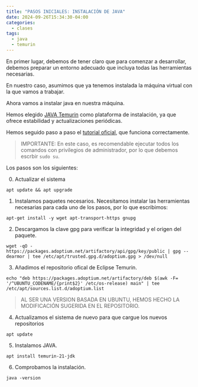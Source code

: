 ```yaml
---
title: "PASOS INICIALES: INSTALACIÓN DE JAVA"
date: 2024-09-26T15:34:30-04:00
categories:
  - clases
tags:
  - java
  - temurin
---
```


En primer lugar, debemos de tener claro que para comenzar a desarrollar, debemos preparar un entorno adecuado que incluya todas las herramientas necesarias.

En nuestro caso, asumimos que ya tenemos instalada la máquina virtual con la que vamos a trabajar.

Ahora vamos a instalar java en nuestra máquina.

Hemos elegido [JAVA Temurin](https://adoptium.net/es/temurin/releases/) como plataforma de instalación, ya que ofrece estabilidad y actualizaciones periódicas.

Hemos seguido paso a paso el [tutorial oficial](https://adoptium.net/es/installation/linux/), que funciona correctamente.

> IMPORTANTE: En este caso, es recomendable ejecutar todos los comandos con privilegios de administrador, por lo que debemos escrbir ```sudo su```.

Los pasos son los siguientes:

0. Actualizar el sistema
  ```
  apt update && apt upgrade
  ```

1. Instalamos paquetes necesarios.
  Necesitamos instalar las herramientas necesarias para cada uno de los pasos, por lo que escribimos:
  ```
  apt-get install -y wget apt-transport-https gnupg
  ```

2.  Descargamos la clave gpg para verificar la integridad y el origen del paquete. 
  ```
  wget -qO - https://packages.adoptium.net/artifactory/api/gpg/key/public | gpg --dearmor | tee /etc/apt/trusted.gpg.d/adoptium.gpg > /dev/null
  ```
 
3. Añadimos el repositorio ofical de Eclipse Temurin.
  ```
  echo "deb https://packages.adoptium.net/artifactory/deb $(awk -F= '/^UBUNTU_CODENAME/{print$2}' /etc/os-release) main" | tee /etc/apt/sources.list.d/adoptium.list 
  ```
  > AL SER UNA VERSION BASADA EN UBUNTU, HEMOS HECHO LA MODIFICACIÓN SUGERIDA EN EL REPOSITORIO.

4. Actualizamos el sistema de nuevo para que cargue los nuevos repositorios
  ```
  apt update
  ```

5. Instalamos JAVA.
  ```
  apt install temurin-21-jdk
  ```  
  
6. Comprobamos la instalación.
  ```
  java -version
  ```    

